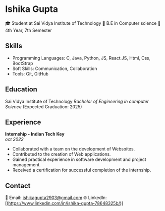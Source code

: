 # Ishika Gupta
🎓 Student at Sai Vidya Institute of Technology
🔬 B.E in Computer science
📅 4th Year, 7th Semester

## Skills
- Programming Languages: C, Java, Python, JS, React.JS, Html, Css, BootStrap
- Soft Skills: Communication, Collaboration
- Tools: Git, GitHub

## Education
Sai Vidya Institute of Technology
_Bachelor of Engineering in computer Science_
(Expected Graduation: 2025)

## Experience
**Internship - Indian Tech Key**  
_oct 2022_  

- Collaborated with a team on the development of Websoites.
- Contributed to the creation of Web applications.
- Gained practical experience in software development and project management.
- Received a certification for successful completion of the internship.
  
## Contact

📧 Email: ishikagupta2903@gmail.com
🌐 LinkedIn: [(https://www.linkedin.com/in/ishika-gupta-78648325b/)]

